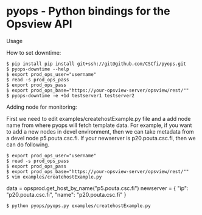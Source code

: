 # pyops - Python bindings for the Opsview API

Usage

How to set downtime:

    $ pip install pip install git+ssh://git@github.com/CSCfi/pyops.git
    $ pyops-downtime --help
    $ export prod_ops_user="username"
    $ read -s prod_ops_pass
    $ export prod_ops_pass
    $ export prod_ops_base="https://your-opsview-server/opsview/rest/""
    $ pyops-downtime -e +1d testserver1 testserver2

Adding node for monitoring:

First we need to edit examples/createhostExample.py file and a add node name from where pyops will fetch template data.
For example, if you want to add a new nodes in devel environment, then we can take metadata from a devel node p5.pouta.csc.fi.
If your newserver is p20.pouta.csc.fi, then we can do following.

    $ export prod_ops_user="username"
    $ read -s prod_ops_pass
    $ export prod_ops_pass
    $ export prod_ops_base="https://your-opsview-server/opsview/rest/""    
    $ vim examples/createhostExample.py
data = opsprod.get_host_by_name("p5.pouta.csc.fi")
newserver = { "ip": "p20.pouta.csc.fi", "name": "p20.pouta.csc.fi" }

    $ python pyops/pyops.py examples/createhostExample.py


